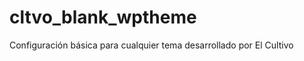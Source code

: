 cltvo_blank_wptheme
===================

Configuración básica para cualquier tema desarrollado por El Cultivo
